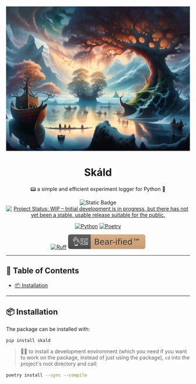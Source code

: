 <p align="center">
    <img src="docs/images/fantasy_fjord_art.jpg" alt="Banner credits to deepdreamgenerator.com"/></a>
</p>

<h1 align="center">
    Skáld
</h1>

<p align="center">
📟 a simple and efficient experiment logger for Python 🐍
</p>

<p align="center">
    <img alt="Static Badge" src="https://img.shields.io/badge/📦_version-0.1.0-blue">
    <a href="https://www.repostatus.org/#wip"><img src="https://www.repostatus.org/badges/latest/wip.svg" alt="Project Status: WIP – Initial development is in progress, but there has not yet been a stable, usable release suitable for the public." /></a>
</p>

<p align="center">
    <a href="https://www.python.org/"><img alt="Python" src="https://img.shields.io/badge/Python-3.11-yellow?logo=python"></a>
    <a href="https://python-poetry.org/"><img alt="Poetry" src="https://img.shields.io/badge/Poetry-1.8.2-blue?logo=Poetry"></a>
</p>

<p align="center">
    <a href="https://github.com/astral-sh/ruff"><img alt="Ruff" src="https://img.shields.io/endpoint?url=https://raw.githubusercontent.com/astral-sh/ruff/main/assets/badge/v2.json"></a>
    <a href="https://github.com/beartype/beartype"><img alt="Beartype" src="https://raw.githubusercontent.com/beartype/beartype-assets/main/badge/bear-ified.svg"></a>
</p>

---

## 📃 Table of Contents

- [📦 Installation](#-installation)

---

## 📦 Installation

The package can be installed with:

```sh
pip install skald
```

> 🧑‍💻 to install a development environment (which you need if you want to work on the package, instead of just using the package), `cd` into the project's root directory and call:
```bash
poetry install --sync --compile
```
